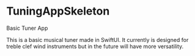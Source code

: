# TuningAppSkeleton
Basic Tuner App

This is a basic musical tuner made in SwiftUI.  It currently is designed for treble clef wind instruments but in the future will have more versatility. 
